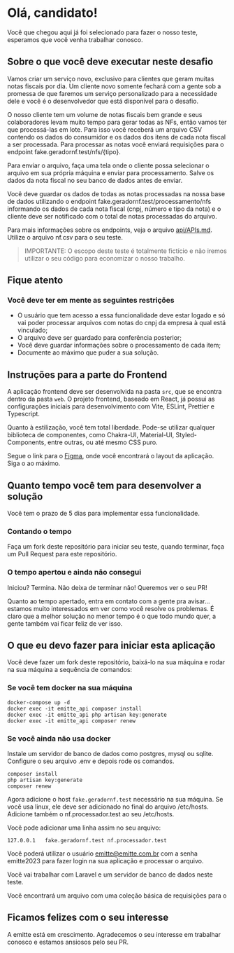 # Olá, candidato!

Você que chegou aqui já foi selecionado para fazer o nosso teste, esperamos que você venha trabalhar conosco.

## Sobre o que você deve executar neste desafio

Vamos criar um serviço novo, exclusivo para clientes que geram muitas notas fiscais por dia. Um cliente novo somente fechará com a gente sob a promessa de que faremos um serviço personalizado para a necessidade dele e você é o desenvolvedor que está disponível para o desafio.

O nosso cliente tem um volume de notas fiscais bem grande e seus colaboradores levam muito tempo para gerar todas as NFs, então vamos ter que processá-las em lote. Para isso você receberá um arquivo CSV contendo os dados do consumidor e os dados dos itens de cada nota fiscal a ser processada. Para processar as notas você enviará requisições para o endpoint fake.geradornf.test/nfs/{tipo}.

Para enviar o arquivo, faça uma tela onde o cliente possa selecionar o arquivo em sua própria máquina e enviar para processamento. Salve os dados da nota fiscal no seu banco de dados antes de enviar.

Você deve guardar os dados de todas as notas processadas na nossa base de dados utilizando o endpoint fake.geradornf.test/processamento/nfs informando os dados de cada nota fiscal (cnpj, número e tipo da nota) e o cliente deve ser notificado com o total de notas processadas do arquivo.

Para mais informações sobre os endpoints, veja o arquivo [api/APIs.md](api/APIs.md). Utilize o arquivo nf.csv para o seu teste.

> IMPORTANTE: O escopo deste teste é totalmente fictício e não iremos utilizar o seu código para economizar o nosso trabalho.

## Fique atento

### Você deve ter em mente as seguintes restrições

- O usuário que tem acesso a essa funcionalidade deve estar logado e só vai poder processar arquivos com notas do cnpj da empresa à qual está vinculado;
- O arquivo deve ser guardado para conferência posterior;
- Você deve guardar informações sobre o processamento de cada item;
- Documente ao máximo que puder a sua solução.

## Instruções para a parte do Frontend

A aplicação frontend deve ser desenvolvida na pasta `src`, que se encontra dentro da pasta `web`. O projeto frontend, baseado em React, já possui as configurações iniciais para desenvolvimento com Vite, ESLint, Prettier e Typescript.

Quanto à estilização, você tem total liberdade. Pode-se utilizar qualquer biblioteca de componentes, como Chakra-UI, Material-UI, Styled-Components, entre outras, ou até mesmo CSS puro.

Segue o link para o  [Figma](https://www.figma.com/file/Dx9V3dLGvKDa0euP7rA299/Teste-Emitte?type=design&node-id=0%3A1&mode=design&t=fp4FgS7KjEiU0hVN-1), onde você encontrará o layout da aplicação. Siga o ao máximo.

## Quanto tempo você tem para desenvolver a solução

Você tem o prazo de 5 dias para implementar essa funcionalidade.

### Contando o tempo

Faça um fork deste repositório para iniciar seu teste, quando terminar, faça um Pull Request para este repositório.

### O tempo apertou e ainda não consegui

Iniciou? Termina. Não deixa de terminar não! Queremos ver o seu PR!

Quanto ao tempo apertado, entra em contato com a gente pra avisar... estamos muito interessados em ver como você resolve os problemas. É claro que a melhor solução no menor tempo é o que todo mundo quer, a gente também vai ficar feliz de ver isso.

## O que eu devo fazer para iniciar esta aplicação

Você deve fazer um fork deste repositório, baixá-lo na sua máquina e rodar na sua máquina a sequência de comandos:

### Se você tem docker na sua máquina

```
docker-compose up -d
docker exec -it emitte_api composer install
docker exec -it emitte_api php artisan key:generate
docker exec -it emitte_api composer renew
```

### Se você ainda não usa docker

Instale um servidor de banco de dados como postgres, mysql ou sqlite. Configure o seu arquivo .env e depois rode os comandos.

```
composer install
php artisan key:generate
composer renew
```

Agora adicione o host `fake.geradornf.test` necessário na sua máquina. Se você usa linux, ele deve ser adicionado no final do arquivo /etc/hosts. Adicione também o nf.processador.test ao seu /etc/hosts.

Você pode adicionar uma linha assim no seu arquivo:

```
127.0.0.1   fake.geradornf.test nf.processador.test
```

Você poderá utilizar o usuário emitte@emitte.com.br com a senha emitte2023 para fazer login na sua aplicação e processar o arquivo.

Você vai trabalhar com Laravel e um servidor de banco de dados neste teste.

Você encontrará um arquivo com uma coleção básica de requisições para o

## Ficamos felizes com o seu interesse

A emitte está em crescimento. Agradecemos o seu interesse em trabalhar conosco e estamos ansiosos pelo seu PR.
